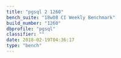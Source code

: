 ```yaml
---
title: "pgsql 2 1260"
bench_suite: "18w08 CI Weekly Benchmark"
build_number: "1260"
dbprofile: "pgsql"
classifier: ""
date: 2018-02-19T04:36:17
type: "bench"
---
```

